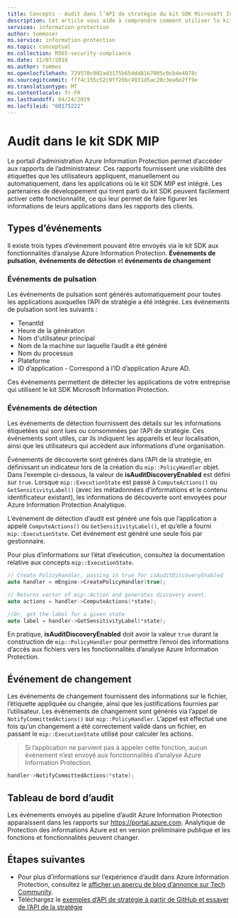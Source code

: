 ```yaml
---
title: Concepts - Audit dans l’API de stratégie du kit SDK Microsoft Information Protection
description: Cet article vous aide à comprendre comment utiliser le kit SDK Microsoft Information Protection pour envoyer les événements d’audit de l’API de stratégie aux fonctionnalités d’analyse Azure Information Protection.
services: information-protection
author: tommoser
ms.service: information-protection
ms.topic: conceptual
ms.collection: M365-security-compliance
ms.date: 11/07/2018
ms.author: tommos
ms.openlocfilehash: 729570c902ad3175b65ddd8167005c0cb4e4078c
ms.sourcegitcommit: fff4c155c52c9ff20bc4931d5ac20c3ea6e2ff9e
ms.translationtype: MT
ms.contentlocale: fr-FR
ms.lasthandoff: 04/24/2019
ms.locfileid: "60175222"
---
```

# <a name="auditing-in-the-mip-sdk"></a>Audit dans le kit SDK MIP

Le portail d’administration Azure Information Protection permet d’accéder aux rapports de l’administrateur. Ces rapports fournissent une visibilité des étiquettes que les utilisateurs appliquent, manuellement ou automatiquement, dans les applications où le kit SDK MIP est intégré. Les partenaires de développement qui tirent parti du kit SDK peuvent facilement activer cette fonctionnalité, ce qui leur permet de faire figurer les informations de leurs applications dans les rapports des clients.

## <a name="event-types"></a>Types d’événements

Il existe trois types d’événement pouvant être envoyés via le kit SDK aux fonctionnalités d’analyse Azure Information Protection. **Événements de pulsation**, **événements de détection** et **événements de changement**

### <a name="heartbeat-events"></a>Événements de pulsation

Les événements de pulsation sont générés automatiquement pour toutes les applications auxquelles l’API de stratégie a été intégrée. Les événements de pulsation sont les suivants :

* TenantId
* Heure de la génération
* Nom d'utilisateur principal
* Nom de la machine sur laquelle l’audit a été généré
* Nom du processus
* Plateforme
* ID d’application - Correspond à l’ID d’application Azure AD.

Ces événements permettent de détecter les applications de votre entreprise qui utilisent le kit SDK Microsoft Information Protection.

### <a name="discovery-events"></a>Événements de détection

Les événements de détection fournissent des détails sur les informations étiquetées qui sont lues ou consommées par l’API de stratégie. Ces événements sont utiles, car ils indiquent les appareils et leur localisation, ainsi que les utilisateurs qui accèdent aux informations d’une organisation.

Événements de découverte sont générés dans l’API de la stratégie, en définissant un indicateur lors de la création du `mip::PolicyHandler` objet. Dans l’exemple ci-dessous, la valeur de **isAuditDiscoveryEnabled** est défini sur `true`. Lorsque `mip::ExecutionState` est passé à `ComputeActions()` ou `GetSensitivityLabel()` (avec les métadonnées d’informations et le contenu identificateur existant), les informations de découverte sont envoyées pour Azure Information Protection Analytique.

L’événement de détection d’audit est généré une fois que l’application a appelé `ComputeActions()` ou `GetSensitivityLabel()`, et qu’elle a fourni `mip::ExecutionState`. Cet événement est généré une seule fois par gestionnaire.

Pour plus d’informations sur l’état d’exécution, consultez la documentation relative aux concepts `mip::ExecutionState`.

```cpp
// Create PolicyHandler, passing in true for isAuditDiscoveryEnabled
auto handler = mEngine->CreatePolicyHandler(true);

// Returns vector of mip::Action and generates discovery event.
auto actions = handler->ComputeActions(*state);

//Or, get the label for a given state
auto label = handler->GetSensitivityLabel(*state);
```

En pratique, **isAuditDiscoveryEnabled** doit avoir la valeur `true` durant la construction de `mip::PolicyHandler` pour permettre l’envoi des informations d’accès aux fichiers vers les fonctionnalités d’analyse Azure Information Protection.

## <a name="change-event"></a>Événement de changement

Les événements de changement fournissent des informations sur le fichier, l’étiquette appliquée ou changée, ainsi que les justifications fournies par l’utilisateur. Les événements de changement sont générés via l’appel de `NotifyCommittedActions()` sur `mip::PolicyHandler`. L’appel est effectué une fois qu’un changement a été correctement validé dans un fichier, en passant le `mip::ExecutionState` utilisé pour calculer les actions.

> Si l’application ne parvient pas à appeler cette fonction, aucun événement n’est envoyé aux fonctionnalités d’analyse Azure Information Protection.

```cpp
handler->NotifyCommittedActions(*state);
```

## <a name="audit-dashboard"></a>Tableau de bord d’audit

Les événements envoyés au pipeline d’audit Azure Information Protection apparaissent dans les rapports sur https://portal.azure.com. Analytique de Protection des informations Azure est en version préliminaire publique et les fonctions et fonctionnalités peuvent changer.

## <a name="next-steps"></a>Étapes suivantes

- Pour plus d’informations sur l’expérience d’audit dans Azure Information Protection, consultez le [afficher un aperçu de blog d’annonce sur Tech Community](https://techcommunity.microsoft.com/t5/Azure-Information-Protection/Data-discovery-reporting-and-analytics-for-all-your-data-with/ba-p/253854).
- Téléchargez le [exemples d’API de stratégie à partir de GitHub et essayer de l’API de la stratégie](https://azure.microsoft.com/resources/samples/?sort=0&term=mipsdk+policyapi)


